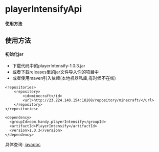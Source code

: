 # playerIntensifyApi

#### 使用方法

## 使用方法

#### 初始化jar
- 下载代码中的playerIntensify-1.0.3.jar
- 或者下载releases里的jar文件导入你的项目中
- 或者使用maven引入依赖(本地机器私库,有时候不在线)

```
<repositories>
    <repository>
        <id>minecraft</id>
        <url>http://23.224.140.154:18208/repository/minecraft/</url>
    </repository>
</repositories>

<dependency>
  <groupId>com.handy.playerIntensify</groupId>
  <artifactId>PlayerIntensify</artifactId>
  <version>1.0.3</version>
</dependency>
```


具体查询: [javadoc](https://handy-git.github.io/PlayerIntensifyVersions/ "javadoc")
